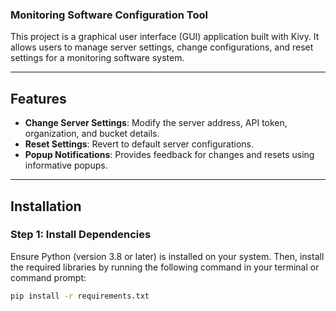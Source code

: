 ### Monitoring Software Configuration Tool

This project is a graphical user interface (GUI) application built with Kivy. It allows users to manage server settings, change configurations, and reset settings for a monitoring software system.

---

## Features

- **Change Server Settings**: Modify the server address, API token, organization, and bucket details.
- **Reset Settings**: Revert to default server configurations.
- **Popup Notifications**: Provides feedback for changes and resets using informative popups.

---

## Installation

### Step 1: Install Dependencies

Ensure Python (version 3.8 or later) is installed on your system. Then, install the required libraries by running the following command in your terminal or command prompt:

```bash
pip install -r requirements.txt
